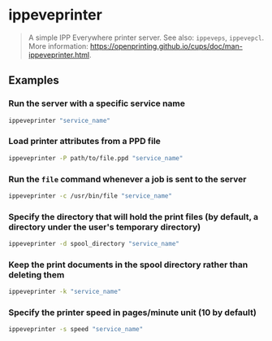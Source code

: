 # ippeveprinter

> A simple IPP Everywhere printer server. See also: `ippeveps`, `ippevepcl`. More information: <https://openprinting.github.io/cups/doc/man-ippeveprinter.html>.

## Examples

### Run the server with a specific service name

```bash
ippeveprinter "service_name"
```

### Load printer attributes from a PPD file

```bash
ippeveprinter -P path/to/file.ppd "service_name"
```

### Run the `file` command whenever a job is sent to the server

```bash
ippeveprinter -c /usr/bin/file "service_name"
```

### Specify the directory that will hold the print files (by default, a directory under the user's temporary directory)

```bash
ippeveprinter -d spool_directory "service_name"
```

### Keep the print documents in the spool directory rather than deleting them

```bash
ippeveprinter -k "service_name"
```

### Specify the printer speed in pages/minute unit (10 by default)

```bash
ippeveprinter -s speed "service_name"
```
